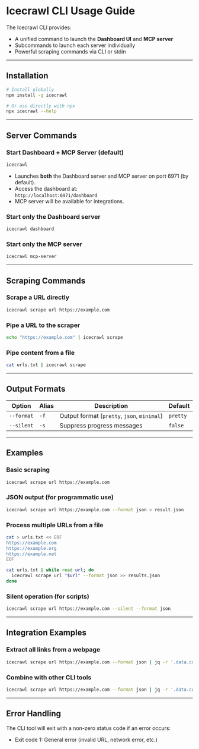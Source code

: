 # Icecrawl CLI Usage Guide

The Icecrawl CLI provides:

- A unified command to launch the **Dashboard UI** and **MCP server**
- Subcommands to launch each server individually
- Powerful scraping commands via CLI or stdin

---

## Installation

```bash
# Install globally
npm install -g icecrawl

# Or use directly with npx
npx icecrawl --help
```

---

## Server Commands

### Start Dashboard + MCP Server (default)

```bash
icecrawl
```

- Launches **both** the Dashboard server and MCP server on port 6971 (by default).
- Access the dashboard at:  
  `http://localhost:6971/dashboard`
- MCP server will be available for integrations.

### Start only the Dashboard server

```bash
icecrawl dashboard
```

### Start only the MCP server

```bash
icecrawl mcp-server
```

---

## Scraping Commands

### Scrape a URL directly

```bash
icecrawl scrape url https://example.com
```

### Pipe a URL to the scraper

```bash
echo "https://example.com" | icecrawl scrape
```

### Pipe content from a file

```bash
cat urls.txt | icecrawl scrape
```

---

## Output Formats

| Option | Alias | Description | Default |
|--------|-------|-------------|---------|
| `--format` | `-f` | Output format (`pretty`, `json`, `minimal`) | `pretty` |
| `--silent` | `-s` | Suppress progress messages | `false` |

---

## Examples

### Basic scraping

```bash
icecrawl scrape url https://example.com
```

### JSON output (for programmatic use)

```bash
icecrawl scrape url https://example.com --format json > result.json
```

### Process multiple URLs from a file

```bash
cat > urls.txt << EOF
https://example.com
https://example.org
https://example.net
EOF

cat urls.txt | while read url; do
  icecrawl scrape url "$url" --format json >> results.json
done
```

### Silent operation (for scripts)

```bash
icecrawl scrape url https://example.com --silent --format json
```

---

## Integration Examples

### Extract all links from a webpage

```bash
icecrawl scrape url https://example.com --format json | jq -r '.data.content' | grep -o 'https://[^"]*'
```

### Combine with other CLI tools

```bash
icecrawl scrape url https://example.com --format json | jq -r '.data.content' | grep -o 'src="[^"]*"'
```

---

## Error Handling

The CLI tool will exit with a non-zero status code if an error occurs:

- Exit code 1: General error (invalid URL, network error, etc.)
